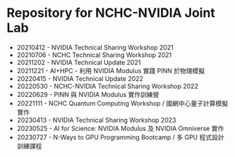 # Repository for NCHC-NVIDIA Joint Lab

  - 20210412 - NVIDIA Technical Sharing Workshop 2021
  - 20210706 - NCHC Technical Sharing Workshop 2021
  - 20211202 - NVIDIA Technical Update 2021
  - 20211221 - AI+HPC - 利用 NVIDIA Modulus 實踐 PINN 於物理模擬
  - 20220415 - NVIDIA Technical Update 2022
  - 20220530 - NCHC-NVIDIA Technical Sharing Workshop 2022
  - 20220629 - PINN 與 NVIDIA Modulus 實作訓練營
  - 20221111 - NCHC Quantum Computing Workshop / 國網中心量子計算模擬實作
  - 20230413 - NVIDIA Technical Sharing Workshop 2023
  - 20230525 - AI for Science: NVIDIA Modulus 及 NVIDIA Omniverse 實作
  - 20230727 - N-Ways to GPU Programming Bootcamp / 多 GPU 程式設計訓練課程

<!--
  vim:ft=markdown et wrap sw=4 sts=4:
  --
